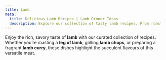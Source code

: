 ```yaml
---
title: Lamb
meta:
  title: Delicious Lamb Recipes | Lamb Dinner Ideas
  description: Explore our collection of tasty lamb recipes. From roasts and chops to curries and stews - discover flavourful ways to cook this succulent and versatile meat.
---
```


Enjoy the rich, savory taste of **lamb** with our curated collection of recipes. Whether you’re roasting a **leg of lamb**, grilling **lamb chops**, or preparing a fragrant **lamb curry**, these dishes highlight the succulent flavours of this versatile meat.
